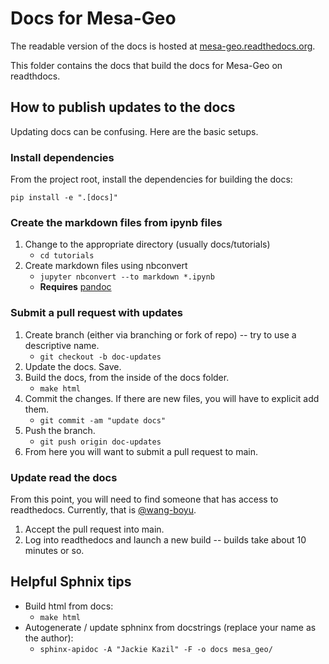Docs for Mesa-Geo
=============

The readable version of the docs is hosted at [mesa-geo.readthedocs.org](http://mesa-geo.readthedocs.org/).

This folder contains the docs that build the docs for   Mesa-Geo on readthdocs.

## How to publish updates to the docs

Updating docs can be confusing. Here are the basic setups.

### Install dependencies

From the project root, install the dependencies for building the docs:

```shell
pip install -e ".[docs]"
```

### Create the markdown files from ipynb files

1. Change to the appropriate directory (usually docs/tutorials)
    * `cd tutorials`
2. Create markdown files using nbconvert
    * `jupyter nbconvert --to markdown *.ipynb`
    * **Requires** [pandoc](http://pandoc.org/installing.html)

### Submit a pull request with updates

1. Create branch (either via branching or fork of repo) -- try to use a descriptive name.
    * `git checkout -b doc-updates`
2. Update the docs. Save.
3. Build the docs, from the inside of the docs folder.
    * `make html`
4. Commit the changes. If there are new files, you will have to explicit add them.
    * `git commit -am "update docs"`
5. Push the branch.
    * `git push origin doc-updates`
6. From here you will want to submit a pull request to main.

### Update read the docs

From this point, you will need to find someone that has access to readthedocs. Currently, that is [@wang-boyu](https://github.com/wang-boyu).

1. Accept the pull request into main.
2. Log into readthedocs and launch a new build -- builds take about 10 minutes or so.

## Helpful Sphnix tips
* Build html from docs:
  * `make html`
* Autogenerate / update sphninx from docstrings (replace your name as the author):
  * `sphinx-apidoc -A "Jackie Kazil" -F -o docs mesa_geo/`

